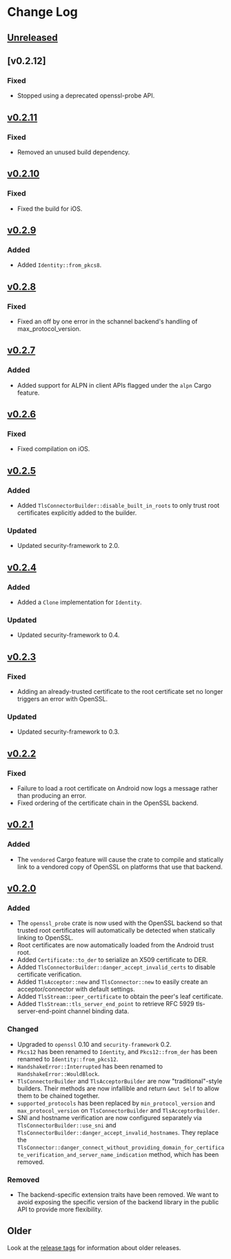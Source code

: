 # Change Log

## [Unreleased]

## [v0.2.12]

### Fixed

* Stopped using a deprecated openssl-probe API.

## [v0.2.11]

### Fixed

* Removed an unused build dependency.

## [v0.2.10]

### Fixed

* Fixed the build for iOS.

## [v0.2.9]

### Added

* Added `Identity::from_pkcs8`.

## [v0.2.8]

### Fixed

* Fixed an off by one error in the schannel backend's handling of max_protocol_version.

## [v0.2.7]

### Added

* Added support for ALPN in client APIs flagged under the `alpn` Cargo feature.

## [v0.2.6]

### Fixed

* Fixed compilation on iOS.

## [v0.2.5]

### Added

* Added `TlsConnectorBuilder::disable_built_in_roots` to only trust root certificates explicitly
    added to the builder.

### Updated

* Updated security-framework to 2.0.

## [v0.2.4]

### Added

* Added a `Clone` implementation for `Identity`.

### Updated

* Updated security-framework to 0.4.

## [v0.2.3]

### Fixed

* Adding an already-trusted certificate to the root certificate set no longer triggers an error
    with OpenSSL.

### Updated

* Updated security-framework to 0.3.

## [v0.2.2]

### Fixed

* Failure to load a root certificate on Android now logs a message rather than producing an error.
* Fixed ordering of the certificate chain in the OpenSSL backend.

## [v0.2.1]

### Added

* The `vendored` Cargo feature will cause the crate to compile and statically link to a vendored
    copy of OpenSSL on platforms that use that backend.

## [v0.2.0]

### Added

* The `openssl_probe` crate is now used with the OpenSSL backend so that trusted root certificates
    will automatically be detected when statically linking to OpenSSL.
* Root certificates are now automatically loaded from the Android trust root.
* Added `Certificate::to_der` to serialize an X509 certificate to DER.
* Added `TlsConnectorBuilder::danger_accept_invalid_certs` to disable certificate verification.
* Added `TlsAcceptor::new` and `TlsConnector::new` to easily create an acceptor/connector with
    default settings.
* Added `TlsStream::peer_certificate` to obtain the peer's leaf certificate.
* Added `TlsStream::tls_server_end_point` to retrieve RFC 5929 tls-server-end-point channel binding
    data.

### Changed

* Upgraded to `openssl` 0.10 and `security-framework` 0.2.
* `Pkcs12` has been renamed to `Identity`, and `Pkcs12::from_der` has been renamed to
    `Identity::from_pkcs12`.
* `HandshakeError::Interrupted` has been renamed to `HandshakeError::WouldBlock`.
* `TlsConnectorBuilder` and `TlsAcceptorBuilder` are now "traditional"-style builders. Their methods
    are now infallible and return `&mut Self` to allow them to be chained together.
* `supported_protocols` has been replaced by `min_protocol_version` and `max_protocol_version` on
    `TlsConnectorBuilder` and `TlsAcceptorBuilder`.
* SNI and hostname verification are now configured separately via `TlsConnectorBuilder::use_sni` and
    `TlsConnectorBuilder::danger_accept_invalid_hostnames`. They replace the
    `TlsConnector::danger_connect_without_providing_domain_for_certificate_verification_and_server_name_indication`
    method, which has been removed.

### Removed

* The backend-specific extension traits have been removed. We want to avoid exposing the specific
    version of the backend library in the public API to provide more flexibility.

## Older

Look at the [release tags] for information about older releases.

[Unreleased]: https://github.com/sfackler/rust-native-tls/compare/v0.2.11...master
[v0.2.11]: https://github.com/sfackler/rust-native-tls/compare/v0.2.10...v0.2.11
[v0.2.10]: https://github.com/sfackler/rust-native-tls/compare/v0.2.9...v0.2.10
[v0.2.9]: https://github.com/sfackler/rust-native-tls/compare/v0.2.8...v0.2.9
[v0.2.8]: https://github.com/sfackler/rust-native-tls/compare/v0.2.7...v0.2.8
[v0.2.7]: https://github.com/sfackler/rust-native-tls/compare/v0.2.6...v0.2.7
[v0.2.6]: https://github.com/sfackler/rust-native-tls/compare/v0.2.5...v0.2.6
[v0.2.5]: https://github.com/sfackler/rust-native-tls/compare/v0.2.4...v0.2.5
[v0.2.4]: https://github.com/sfackler/rust-native-tls/compare/v0.2.3...v0.2.4
[v0.2.3]: https://github.com/sfackler/rust-native-tls/compare/v0.2.2...v0.2.3
[v0.2.2]: https://github.com/sfackler/rust-native-tls/compare/v0.2.1...v0.2.2
[v0.2.1]: https://github.com/sfackler/rust-native-tls/compare/v0.2.0...v0.2.1
[v0.2.0]: https://github.com/sfackler/rust-native-tls/compare/v0.1.5...v0.2.0
[release tags]: https://github.com/sfackler/rust-native-tls/releases
